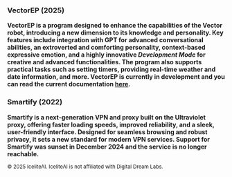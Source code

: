 ### VectorEP (2025)
**VectorEP is a program designed to enhance the capabilities of the Vector robot, introducing a new dimension to its knowledge and personality. Key features include integration with GPT for advanced conversational abilities, an extroverted and comforting personality, context-based expressive emotion, and a highly innovative *Development Mode* for creative and advanced functionalities. The program also supports practical tasks such as setting timers, providing real-time weather and date information, and more. VectorEP is currently in development and you can read the current documentation [here](https://vector.icelite.net/).**

### Smartify (2022)
**Smartify is a next-generation VPN and proxy built on the Ultraviolet proxy, offering faster loading speeds, improved reliability, and a sleek, user-friendly interface. Designed for seamless browsing and robust privacy, it sets a new standard for modern VPN services. Support for Smartify was sunset in December 2024 and the service is no longer reachable.**


<sup>© 2025 IceliteAI. IceliteAI is not affiliated with Digital Dream Labs.</sup>
